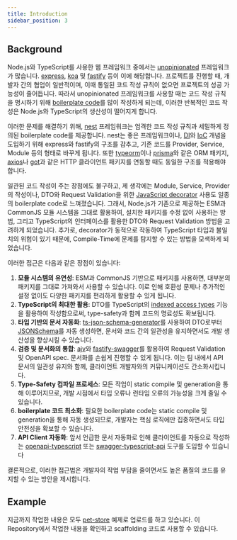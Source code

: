 ```yaml
---
title: Introduction
sidebar_position: 3
---
```


## Background

Node.js와 TypeScript를 사용한 웹 프레임워크 중에서는 [unopinionated](https://stackoverflow.com/questions/802050/what-is-opinionated-software) 프레임워크가 많습니다. [express](https://expressjs.com/), [koa](https://koajs.com/) 및 [fastify](https://fastify.dev/) 등이 이에 해당합니다. 프로젝트를 진행할 때, 개발자 간의 협업이 일반적이며, 이때 통일된 코드 작성 규칙이 없으면 프로젝트의 성공 가능성이 줄어듭니다. 따라서 unopinionated 프레임워크를 사용할 때는 코드 작성 규칙을 명시하기 위해 [boilerplate code](https://en.wikipedia.org/wiki/Boilerplate_code)를 많이 작성하게 되는데, 이러한 반복적인 코드 작성은 Node.js와 TypeScript의 생산성이 떨어지게 합니다.

이러한 문제를 해결하기 위해, [nest](https://nestjs.com/) 프레임워크는 엄격한 코드 작성 규칙과 세밀하게 정의된 boilerplate code를 제공합니다. nest는 좋은 프레임워크이나, [DI](https://en.wikipedia.org/wiki/Dependency_injection)와 [IoC](https://en.wikipedia.org/wiki/Inversion_of_control) 개념을 도입하기 위해 express와 fastify의 구조를 감추고, 기존 코드를 Provider, Service, Module 등의 형태로 바꾸게 됩니다. 또한 [typeorm](https://typeorm.io/)이나 [prisma](https://www.prisma.io/)와 같은 ORM 패키지, [axios](https://axios-http.com/)나 [got](https://github.com/sindresorhus/got)과 같은 HTTP 클라이언트 패키지를 연동할 때도 동일한 구조를 적용해야 합니다.

일관된 코드 작성이 주는 장점에도 불구하고, 제 생각에는 Module, Service, Provider의 작성이나, DTO와 Request Validation을 위한 [JavaScript decorator](https://github.com/tc39/proposal-decorators) 사용도 일종의 boilerplate code로 느껴졌습니다. 그래서, Node.js가 기존으로 제공하는 ESM과 CommonJS 모듈 시스템을 그대로 활용하여, 설치한 패키지를 수정 없이 사용하는 방법, 그리고 TypeScript의 인터페이스를 활용한 DTO와 Request Validation 방법을 고려하게 되었습니다. 추가로, decorator가 동적으로 작동하여 TypeScript 타입과 불일치의 위험이 있기 때문에, Compile-Time에 문제를 탐지할 수 있는 방법을 모색하게 되었습니다.

이러한 접근은 다음과 같은 장점이 있습니다:

1. **모듈 시스템의 유연성**: ESM과 CommonJS 기반으로 패키지를 사용하면, 대부분의 패키지를 그대로 가져와서 사용할 수 있습니다. 이로 인해 호환성 문제나 추가적인 설정 없이도 다양한 패키지를 편리하게 활용할 수 있게 됩니다.
2. **TypeScript의 최대한 활용**: DTO를 TypeScript의 [indexed access types](https://www.typescriptlang.org/docs/handbook/2/indexed-access-types.html) 기능을 활용하여 작성함으로써, type-safety과 함께 코드의 명료성도 확보됩니다.
3. **타입 기반의 문서 자동화**: [ts-json-schema-generator](https://github.com/vega/ts-json-schema-generator)를 사용하여 DTO로부터 [JSONSchema](https://json-schema.org/)를 자동 생성하면, 문서와 코드 간의 일관성을 유지하면서도 개발 생산성을 향상시킬 수 있습니다.
4. **검증 및 문서화의 통합**: [ajv](https://ajv.js.org/)와 [fastify-swagger](https://github.com/fastify/fastify-swagger)를 활용하여 Request Validation 및 OpenAPI spec. 문서화를 손쉽게 진행할 수 있게 됩니다. 이는 팀 내에서 API 문서의 일관성 유지와 함께, 클라이언트 개발자와의 커뮤니케이션도 간소화시킵니다.
5. **Type-Safety 컴파일 프로세스**: 모든 작업이 static compile 및 generation을 통해 이루어지므로, 개발 시점에서 타입 오류나 런타임 오류의 가능성을 크게 줄일 수 있습니다.
6. **boilerplate 코드 최소화**: 필요한 boilerplate code는 static compile 및 generation을 통해 자동 생성되므로, 개발자는 핵심 로직에만 집중하면서도 타입 안전성을 확보할 수 있습니다.
7. **API Client 자동화**: 앞서 언급한 문서 자동화로 인해 클라이언트를 자동으로 작성하는 [openapi-typescript](https://github.com/drwpow/openapi-typescript) 또는 [swagger-typescript-api](https://github.com/acacode/swagger-typescript-api) 도구를 도입할 수 있습니다

결론적으로, 이러한 접근법은 개발자의 작업 부담을 줄이면서도 높은 품질의 코드를 유지할 수 있는 방안을 제시합니다.

## Example

지금까지 작업한 내용은 모두 [pet-store](https://github.com/maeumjs/maeum-pet-store) 예제로 업로드를 하고 있습니다. 이 Repository에서 작업한 내용을 확인하고 scaffolding 코드로 사용할 수 있습니다.
